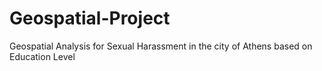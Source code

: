 # Geospatial-Project
Geospatial Analysis for Sexual Harassment in the city of Athens based on Education Level
